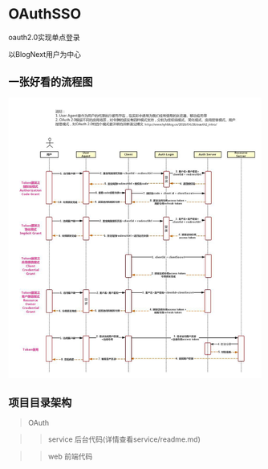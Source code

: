 # OAuthSSO
oauth2.0实现单点登录

以BlogNext用户为中心


## 一张好看的流程图

![oauth2.0流程图](./oauth2.0.jpg)


## 项目目录架构


>OAuth

>>service 后台代码(详情查看service/readme.md)

>> web   前端代码